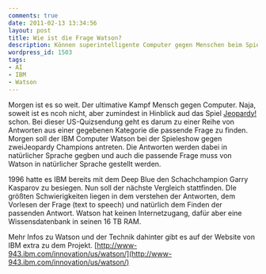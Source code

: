 ```yaml
---
comments: true
date: 2011-02-13 13:34:56
layout: post
title: Wie ist die Frage Watson?
description: Können superintelligente Computer gegen Menschen beim Spielen gewinnen?
wordpress_id: 1503
tags:
- AI
- IBM
- Watson
---
```


Morgen ist es so weit. Der ultimative Kampf Mensch gegen Computer. Naja, soweit ist es ncoh nicht, aber zumindest in Hinblick aud das Spiel [Jeopardy!](http://de.wikipedia.org/wiki/Jeopardy%21) schon. Bei dieser US-Quizsendung geht es darum zu einer Reihe von Antworten aus einer gegebenen Kategorie die passende Frage zu finden. Morgen soll der IBM Computer Watson bei der Spieleshow gegen zweiJeopardy Champions antreten. Die Antworten werden dabei in natürlicher Sprache gegben und auch die passende Frage muss von Watson in natürlicher Sprache gestellt werden.

1996 hatte es IBM bereits mit dem Deep Blue den Schachchampion Garry Kasparov zu besiegen. Nun soll der nächste Vergleich stattfinden. DIe größten Schwierigkeiten liegen in dem verstehen der Antworten, dem Vorlesen der Frage (text to speech) und natürlich dem Finden der passenden Antwort. Watson hat keinen Internetzugang, dafür aber eine Wissensdatenbank in seinen 16 TB RAM.


Mehr Infos zu Watson und der Technik dahinter gibt es auf der Website von IBM extra zu dem Projekt. [http://www-943.ibm.com/innovation/us/watson/](http://www-943.ibm.com/innovation/us/watson/)
